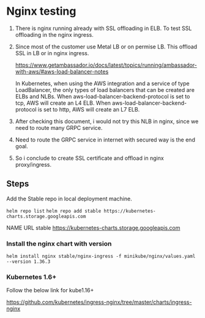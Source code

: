 # Nginx testing

1. There is nginx running already with SSL offloading in ELB. To test SSL offloading in the nginx ingress.

2. Since most of the customer use Metal LB or on permise LB. This offload SSL in LB or in nginx ingress.

    <https://www.getambassador.io/docs/latest/topics/running/ambassador-with-aws/#aws-load-balancer-notes>

    In Kubernetes, when using the AWS integration and a service of type LoadBalancer, the only types of load balancers that can be created are ELBs and NLBs. When aws-load-balancer-backend-protocol is set to tcp, AWS will create an L4 ELB. When aws-load-balancer-backend-protocol is set to http, AWS will create an L7 ELB.

3. After checking this document, i would not try this NLB in nginx, since we need to route many GRPC service.

4. Need to route the GRPC service in internet with secured way is the end goal.

5. So i conclude to create SSL certificate and offload in nginx proxy/ingress.

## Steps

Add the Stable repo in local deployment machine.

`helm repo list`
`helm repo add stable https://kubernetes-charts.storage.googleapis.com`

NAME   URL
stable <https://kubernetes-charts.storage.googleapis.com>

### Install the nginx chart with version

`helm install nginx stable/nginx-ingress -f minikube/nginx/values.yaml --version 1.36.3`

### Kubernetes 1.6+

Follow the below link for kube1.16+

<https://github.com/kubernetes/ingress-nginx/tree/master/charts/ingress-nginx>
